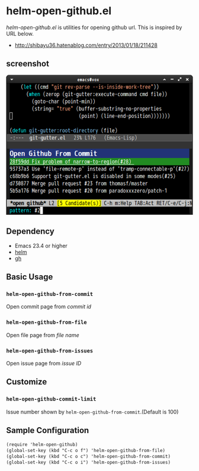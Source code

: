 # helm-open-github.el
*helm-open-github.el* is utilities for opening github url.
This is inspired by URL below.

* http://shibayu36.hatenablog.com/entry/2013/01/18/211428

## screenshot

![open-github-from-commit](image/open-github-from-commit.png)


## Dependency

* Emacs 23.4 or higher
* [helm](https://github.com/emacs-helm/helm)
* [gh](https://github.com/sigma/gh.el)


## Basic Usage

### `helm-open-github-from-commit`

Open commit page from *commit id*

### `helm-open-github-from-file`

Open file page from *file name*

### `helm-open-github-from-issues`

Open issue page from *issue ID*


## Customize

### `helm-open-github-commit-limit`

Issue number shown by `helm-open-github-from-commit`.(Default is 100)


## Sample Configuration

```elisp
(require 'helm-open-github)
(global-set-key (kbd "C-c o f") 'helm-open-github-from-file)
(global-set-key (kbd "C-c o c") 'helm-open-github-from-commit)
(global-set-key (kbd "C-c o i") 'helm-open-github-from-issues)
```
